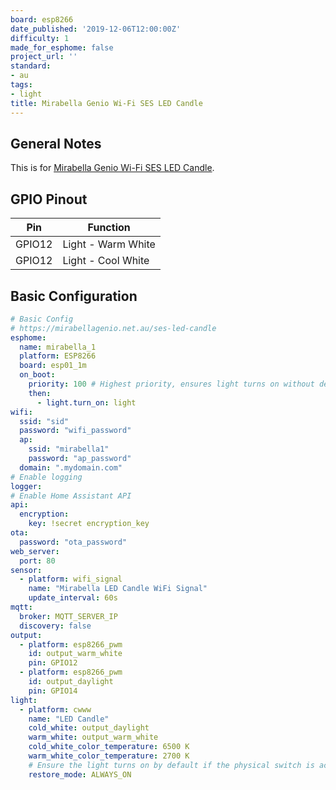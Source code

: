 ```yaml
---
board: esp8266
date_published: '2019-12-06T12:00:00Z'
difficulty: 1
made_for_esphome: false
project_url: ''
standard:
- au
tags:
- light
title: Mirabella Genio Wi-Fi SES LED Candle
---
```


## General Notes

This is for [Mirabella Genio Wi-Fi SES LED Candle](https://mirabellagenio.net.au/ses-led-candle).

## GPIO Pinout

| Pin    | Function           |
| ------ | ------------------ |
| GPIO12 | Light - Warm White |
| GPIO12 | Light - Cool White |

## Basic Configuration

```yaml
# Basic Config
# https://mirabellagenio.net.au/ses-led-candle
esphome:
  name: mirabella_1
  platform: ESP8266
  board: esp01_1m
  on_boot:
    priority: 100 # Highest priority, ensures light turns on without delay.
    then:
      - light.turn_on: light
wifi:
  ssid: "sid"
  password: "wifi_password"
  ap:
    ssid: "mirabella1"
    password: "ap_password"
  domain: ".mydomain.com"
# Enable logging
logger:
# Enable Home Assistant API
api:
  encryption:
    key: !secret encryption_key
ota:
  password: "ota_password"
web_server:
  port: 80
sensor:
  - platform: wifi_signal
    name: "Mirabella LED Candle WiFi Signal"
    update_interval: 60s
mqtt:
  broker: MQTT_SERVER_IP
  discovery: false
output:
  - platform: esp8266_pwm
    id: output_warm_white
    pin: GPIO12
  - platform: esp8266_pwm
    id: output_daylight
    pin: GPIO14
light:
  - platform: cwww
    name: "LED Candle"
    cold_white: output_daylight
    warm_white: output_warm_white
    cold_white_color_temperature: 6500 K
    warm_white_color_temperature: 2700 K
    # Ensure the light turns on by default if the physical switch is actuated.
    restore_mode: ALWAYS_ON
```